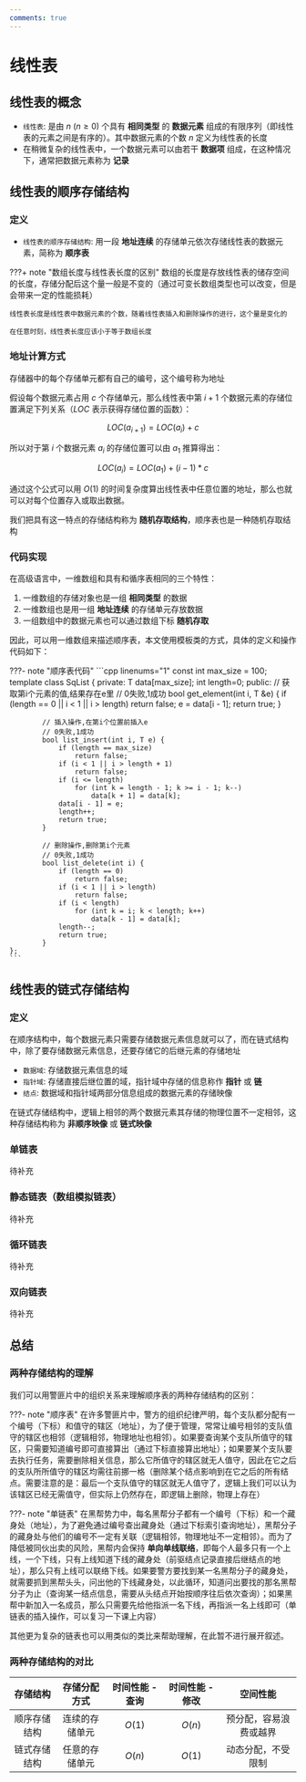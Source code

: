```yaml
---
comments: true
---
```


# 线性表

## 线性表的概念

- `线性表`: 是由 $n\ (n\ge0)$ 个具有 **相同类型** 的 **数据元素** 组成的有限序列（即线性表的元素之间是有序的）。其中数据元素的个数 $n$ 定义为线性表的长度
- 在稍微复杂的线性表中，一个数据元素可以由若干 **数据项** 组成，在这种情况下，通常把数据元素称为 **记录**

## 线性表的顺序存储结构

### 定义

- `线性表的顺序存储结构`: 用一段 **地址连续** 的存储单元依次存储线性表的数据元素，简称为 **顺序表**

???+ note "数组长度与线性表长度的区别"
    数组的长度是存放线性表的储存空间的长度，存储分配后这个量一般是不变的（通过可变长数组类型也可以改变，但是会带来一定的性能损耗）

    线性表长度是线性表中数据元素的个数，随着线性表插入和删除操作的进行，这个量是变化的
    
    在任意时刻，线性表长度应该小于等于数组长度

### 地址计算方式

存储器中的每个存储单元都有自己的编号，这个编号称为地址

假设每个数据元素占用 $c$ 个存储单元，那么线性表中第 $i+1$ 个数据元素的存储位置满足下列关系（$LOC$ 表示获得存储位置的函数）：

$$LOC(a_{i+1})=LOC(a_{i})+c$$

所以对于第 $i$ 个数据元素 $a_{i}$ 的存储位置可以由 $a_{1}$ 推算得出：

$$LOC(a_{i})=LOC(a_{1})+(i-1)*c$$

通过这个公式可以用 $O(1)$ 的时间复杂度算出线性表中任意位置的地址，那么也就可以对每个位置存入或取出数据。

我们把具有这一特点的存储结构称为 **随机存取结构**，顺序表也是一种随机存取结构

### 代码实现

在高级语言中，一维数组和具有和循序表相同的三个特性：

1. 一维数组的存储对象也是一组 **相同类型** 的数据
2. 一维数组也是用一组 **地址连续** 的存储单元存放数据
3. 一组数组中的数据元素也可以通过数组下标 **随机存取**


因此，可以用一维数组来描述顺序表，本文使用模板类的方式，具体的定义和操作代码如下：

???- note "顺序表代码"
    ```cpp linenums="1"
    const int max_size = 100;
    template<class T>
    class SqList {
        private:
            T data[max_size];
            int length=0;
        public:
            // 获取第i个元素的值,结果存在e里
            // 0失败,1成功
            bool get_element(int i, T &e) {
                if (length == 0 || i < 1 || i > length)
                    return false;
                e = data[i - 1];
                return true;
            }

            // 插入操作,在第i个位置前插入e
            // 0失败,1成功
            bool list_insert(int i, T e) {
                if (length == max_size)
                    return false;
                if (i < 1 || i > length + 1)
                    return false;
                if (i <= length)
                    for (int k = length - 1; k >= i - 1; k--)
                        data[k + 1] = data[k];
                data[i - 1] = e;
                length++;
                return true;
            }

            // 删除操作,删除第i个元素
            // 0失败,1成功
            bool list_delete(int i) {
                if (length == 0)
                    return false;
                if (i < 1 || i > length)
                    return false;
                if (i < length)
                    for (int k = i; k < length; k++)
                        data[k - 1] = data[k];
                length--;
                return true;
            }
    };
    ```

## 线性表的链式存储结构

### 定义

在顺序结构中，每个数据元素只需要存储数据元素信息就可以了，而在链式结构中，除了要存储数据元素信息，还要存储它的后继元素的存储地址

- `数据域`: 存储数据元素信息的域
- `指针域`: 存储直接后继位置的域，指针域中存储的信息称作 **指针** 或 **链**
- `结点`: 数据域和指针域两部分信息组成的数据元素的存储映像

在链式存储结构中，逻辑上相邻的两个数据元素其存储的物理位置不一定相邻，这种存储结构称为 **非顺序映像** 或 **链式映像**

### 单链表

待补充

### 静态链表（数组模拟链表）

待补充

### 循环链表

待补充

### 双向链表

待补充

## 总结

### 两种存储结构的理解

我们可以用警匪片中的组织关系来理解顺序表的两种存储结构的区别：

???- note "顺序表"
    在许多警匪片中，警方的组织纪律严明，每个支队都分配有一个编号（下标）和值守的辖区（地址），为了便于管理，常常让编号相邻的支队值守的辖区也相邻（逻辑相邻，物理地址也相邻）。如果要查询某个支队所值守的辖区，只需要知道编号即可直接算出（通过下标直接算出地址）；如果要某个支队要去执行任务，需要删除相关信息，那么它所值守的辖区就无人值守，因此在它之后的支队所所值守的辖区均需往前挪一格（删除某个结点影响到在它之后的所有结点。需要注意的是：最后一个支队值守的辖区就无人值守了，逻辑上我们可以认为该辖区已经无需值守，但实际上仍然存在，即逻辑上删除，物理上存在）

???- note "单链表"
    在黑帮势力中，每名黑帮分子都有一个编号（下标）和一个藏身处（地址），为了避免通过编号查出藏身处（通过下标索引查询地址），黑帮分子的藏身处与他们的编号不一定有关联（逻辑相邻，物理地址不一定相邻）。而为了降低被同伙出卖的风险，黑帮内会保持 **单向单线联络**，即每个人最多只有一个上线，一个下线，只有上线知道下线的藏身处（前驱结点记录直接后继结点的地址），那么只有上线可以联络下线。如果要警方要找到某一名黑帮分子的藏身处，就需要抓到黑帮头头，问出他的下线藏身处，以此循环，知道问出要找的那名黑帮分子为止（查询某一结点信息，需要从头结点开始按顺序往后依次查询）；如果黑帮中新加入一名成员，那么只需要先给他指派一名下线，再指派一名上线即可（单链表的插入操作，可以复习一下课上内容）

其他更为复杂的链表也可以用类似的类比来帮助理解，在此暂不进行展开叙述。

### 两种存储结构的对比

| 存储结构   | 存储分配方式 | 时间性能 - 查询 | 时间性能 - 修改 | 空间性能 |
|:------------:|:------:|:------:|:------:|:------:|
| 顺序存储结构 | 连续的存储单元 | $O(1)$ | $O(n)$ | 预分配，容易浪费或越界 |
| 链式存储结构 | 任意的存储单元 | $O(n)$ | $O(1)$ | 动态分配，不受限制 |